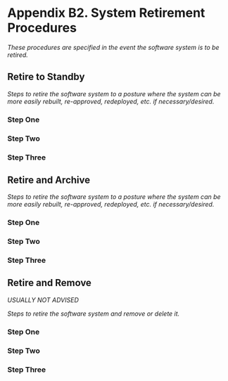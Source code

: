 # Appendix B2. System Retirement Procedures

*These procedures are specified in the event the software system is to be retired.*

## Retire to Standby

*Steps to retire the software system to a posture where the system can be more easily rebuilt, re-approved, redeployed, etc. if necessary/desired.*

### Step One

<!-- TODO: Fill this section out. -->

### Step Two

<!-- TODO: Fill this section out. -->

### Step Three

<!-- TODO: Fill this section out. -->

## Retire and Archive

*Steps to retire the software system to a posture where the system can be more easily rebuilt, re-approved, redeployed, etc. if necessary/desired.*

### Step One

<!-- TODO: Fill this section out. -->

### Step Two

<!-- TODO: Fill this section out. -->

### Step Three

<!-- TODO: Fill this section out. -->

## Retire and Remove

*USUALLY NOT ADVISED*

*Steps to retire the software system and remove or delete it.*

### Step One

<!-- TODO: Fill this section out. -->

### Step Two

<!-- TODO: Fill this section out. -->

### Step Three

<!-- TODO: Fill this section out. -->

